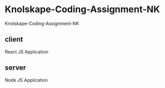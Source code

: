 # Knolskape-Coding-Assignment-NK

Knolskape-Coding-Assignment-NK

## client

React JS Application

## server

Node JS Application
